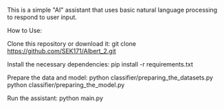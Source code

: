 This is a simple "AI" assistant that uses basic natural language processing to respond to user input.

How to Use:

Clone this repository or download it:
git clone https://github.com/SEK171/Albert_2.git

Install the necessary dependencies:
pip install -r requirements.txt

Prepare the data and model:
python classifier/preparing_the_datasets.py
python classifier/preparing_the_model.py

Run the assistant:
python main.py
